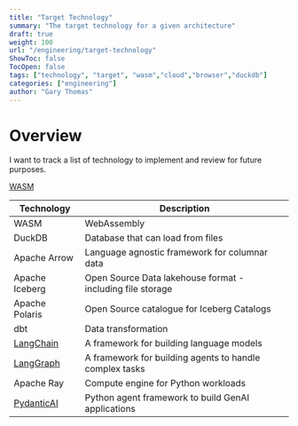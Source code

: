```yaml
---
title: "Target Technology"
summary: "The target technology for a given architecture"
draft: true
weight: 100
url: "/engineering/target-technology"
ShowToc: false
TocOpen: false
tags: ["technology", "target", "wasm","cloud","browser","duckdb"]
categories: ["engineering"]
author: "Gary Thomas"
---
```


# Overview

I want to track a list of technology to implement and review for future purposes.

[WASM](https://motifanalytics.medium.com/my-browser-wasmt-prepared-for-this-using-duckdb-apache-arrow-and-web-workers-in-real-life-e3dd4695623d)

| Technology | Description |
|------------|-------------|
| WASM | WebAssembly |
| DuckDB | Database that can load from files |
| Apache Arrow | Language agnostic framework for columnar data |
| Apache Iceberg | Open Source Data lakehouse format - including file storage |
| Apache Polaris | Open Source catalogue for Iceberg Catalogs |
| dbt | Data transformation |
| [LangChain](https://www.langchain.com/langchain) | A framework for building language models |
| [LangGraph](https://www.langchain.com/langgraph) | A framework for building agents to handle complex tasks |
| Apache Ray| Compute engine for Python workloads |
| [PydanticAI](https://ai.pydantic.dev/)| Python agent framework to build GenAI applications |

